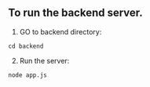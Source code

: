 ## To run the backend server.

1. GO to backend directory:

`cd backend`

2. Run the server:

`node app.js`